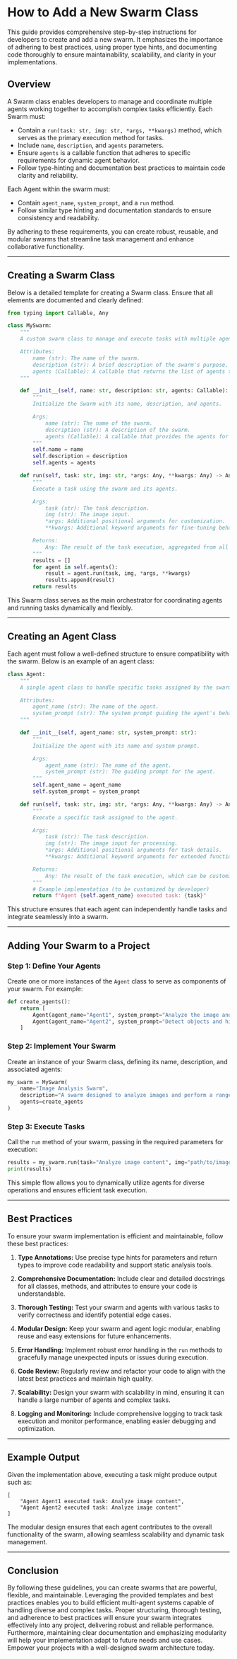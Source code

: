 # How to Add a New Swarm Class

This guide provides comprehensive step-by-step instructions for developers to create and add a new swarm. It emphasizes the importance of adhering to best practices, using proper type hints, and documenting code thoroughly to ensure maintainability, scalability, and clarity in your implementations.

## Overview

A Swarm class enables developers to manage and coordinate multiple agents working together to accomplish complex tasks efficiently. Each Swarm must:

- Contain a `run(task: str, img: str, *args, **kwargs)` method, which serves as the primary execution method for tasks.
- Include `name`, `description`, and `agents` parameters.
- Ensure `agents` is a callable function that adheres to specific requirements for dynamic agent behavior.
- Follow type-hinting and documentation best practices to maintain code clarity and reliability.

Each Agent within the swarm must:

- Contain `agent_name`, `system_prompt`, and a `run` method.
- Follow similar type hinting and documentation standards to ensure consistency and readability.

By adhering to these requirements, you can create robust, reusable, and modular swarms that streamline task management and enhance collaborative functionality.

---

## Creating a Swarm Class

Below is a detailed template for creating a Swarm class. Ensure that all elements are documented and clearly defined:

```python
from typing import Callable, Any

class MySwarm:
    """
    A custom swarm class to manage and execute tasks with multiple agents.

    Attributes:
        name (str): The name of the swarm.
        description (str): A brief description of the swarm's purpose.
        agents (Callable): A callable that returns the list of agents to be utilized.
    """

    def __init__(self, name: str, description: str, agents: Callable):
        """
        Initialize the Swarm with its name, description, and agents.

        Args:
            name (str): The name of the swarm.
            description (str): A description of the swarm.
            agents (Callable): A callable that provides the agents for the swarm.
        """
        self.name = name
        self.description = description
        self.agents = agents

    def run(self, task: str, img: str, *args: Any, **kwargs: Any) -> Any:
        """
        Execute a task using the swarm and its agents.

        Args:
            task (str): The task description.
            img (str): The image input.
            *args: Additional positional arguments for customization.
            **kwargs: Additional keyword arguments for fine-tuning behavior.

        Returns:
            Any: The result of the task execution, aggregated from all agents.
        """
        results = []
        for agent in self.agents():
            result = agent.run(task, img, *args, **kwargs)
            results.append(result)
        return results
```

This Swarm class serves as the main orchestrator for coordinating agents and running tasks dynamically and flexibly.

---

## Creating an Agent Class

Each agent must follow a well-defined structure to ensure compatibility with the swarm. Below is an example of an agent class:

```python
class Agent:
    """
    A single agent class to handle specific tasks assigned by the swarm.

    Attributes:
        agent_name (str): The name of the agent.
        system_prompt (str): The system prompt guiding the agent's behavior and purpose.
    """

    def __init__(self, agent_name: str, system_prompt: str):
        """
        Initialize the agent with its name and system prompt.

        Args:
            agent_name (str): The name of the agent.
            system_prompt (str): The guiding prompt for the agent.
        """
        self.agent_name = agent_name
        self.system_prompt = system_prompt

    def run(self, task: str, img: str, *args: Any, **kwargs: Any) -> Any:
        """
        Execute a specific task assigned to the agent.

        Args:
            task (str): The task description.
            img (str): The image input for processing.
            *args: Additional positional arguments for task details.
            **kwargs: Additional keyword arguments for extended functionality.

        Returns:
            Any: The result of the task execution, which can be customized.
        """
        # Example implementation (to be customized by developer)
        return f"Agent {self.agent_name} executed task: {task}"
```

This structure ensures that each agent can independently handle tasks and integrate seamlessly into a swarm.

---

## Adding Your Swarm to a Project

### Step 1: Define Your Agents
Create one or more instances of the `Agent` class to serve as components of your swarm. For example:

```python
def create_agents():
    return [
        Agent(agent_name="Agent1", system_prompt="Analyze the image and summarize results."),
        Agent(agent_name="Agent2", system_prompt="Detect objects and highlight key features."),
    ]
```

### Step 2: Implement Your Swarm
Create an instance of your Swarm class, defining its name, description, and associated agents:

```python
my_swarm = MySwarm(
    name="Image Analysis Swarm",
    description="A swarm designed to analyze images and perform a range of related tasks.",
    agents=create_agents
)
```

### Step 3: Execute Tasks
Call the `run` method of your swarm, passing in the required parameters for execution:

```python
results = my_swarm.run(task="Analyze image content", img="path/to/image.jpg")
print(results)
```

This simple flow allows you to dynamically utilize agents for diverse operations and ensures efficient task execution.

---

## Best Practices

To ensure your swarm implementation is efficient and maintainable, follow these best practices:

1. **Type Annotations:**
   Use precise type hints for parameters and return types to improve code readability and support static analysis tools.

2. **Comprehensive Documentation:**
   Include clear and detailed docstrings for all classes, methods, and attributes to ensure your code is understandable.

3. **Thorough Testing:**
   Test your swarm and agents with various tasks to verify correctness and identify potential edge cases.

4. **Modular Design:**
   Keep your swarm and agent logic modular, enabling reuse and easy extensions for future enhancements.

5. **Error Handling:**
   Implement robust error handling in the `run` methods to gracefully manage unexpected inputs or issues during execution.

6. **Code Review:**
   Regularly review and refactor your code to align with the latest best practices and maintain high quality.

7. **Scalability:**
   Design your swarm with scalability in mind, ensuring it can handle a large number of agents and complex tasks.

8. **Logging and Monitoring:**
   Include comprehensive logging to track task execution and monitor performance, enabling easier debugging and optimization.

---

## Example Output

Given the implementation above, executing a task might produce output such as:

```plaintext
[
    "Agent Agent1 executed task: Analyze image content",
    "Agent Agent2 executed task: Analyze image content"
]
```

The modular design ensures that each agent contributes to the overall functionality of the swarm, allowing seamless scalability and dynamic task management.

---

## Conclusion

By following these guidelines, you can create swarms that are powerful, flexible, and maintainable. Leveraging the provided templates and best practices enables you to build efficient multi-agent systems capable of handling diverse and complex tasks. Proper structuring, thorough testing, and adherence to best practices will ensure your swarm integrates effectively into any project, delivering robust and reliable performance. Furthermore, maintaining clear documentation and emphasizing modularity will help your implementation adapt to future needs and use cases. Empower your projects with a well-designed swarm architecture today.

